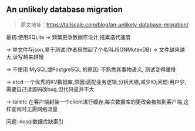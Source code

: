 ## An unlikely database migration
>  原文地址：<https://tailscale.com/blog/an-unlikely-database-migration/>

最初:使用SQLite -> 频繁更改数据库设计,拖累迭代速度

-> 单文件存json,易于测试(作者居然起了个名叫JSONMutexDB) -> 文件越来越大,读写越来越慢

-> 不使用 MySQL或PostgreSQL 的原因: 不熟悉其事物语义, 测试变得缓慢

-> etcd 一个优秀的KV数据库,原因:适配业务逻辑,分拆大锁,减少IO;问题:用户少,需要自己读源码改bug,但代码量并不大

-> tailetc 在客户端封装一个client进行缓存,每次数据库的更改会被推到客户端,这样查询时无需网络流量

问题: nosql数据库缺索引